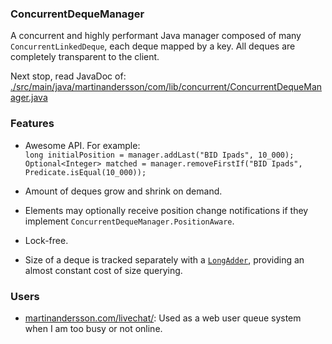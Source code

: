 ### ConcurrentDequeManager

A concurrent and highly performant Java manager composed of many `ConcurrentLinkedDeque`, each deque mapped by a key. All deques are completely transparent to the client.

Next stop, read JavaDoc of:   
[./src/main/java/martinandersson/com/lib/concurrent/ConcurrentDequeManager.java](https://github.com/MartinanderssonDotcom/ConcurrentDequeManager/blob/master/src/main/java/martinandersson/com/lib/concurrent/ConcurrentDequeManager.java)

### Features

* Awesome API. For example:  
   `long initialPosition = manager.addLast("BID Ipads", 10_000);`  
   `Optional<Integer> matched = manager.removeFirstIf("BID Ipads", Predicate.isEqual(10_000));`

* Amount of deques grow and shrink on demand.
* Elements may optionally receive position change notifications if they implement `ConcurrentDequeManager.PositionAware`.
* Lock-free.
* Size of a deque is tracked separately with a [`LongAdder`](http://docs.oracle.com/javase/8/docs/api/java/util/concurrent/atomic/LongAdder.html), providing an almost constant cost of size querying. 

### Users

* [martinandersson.com/livechat/](http://www.martinandersson.com/livechat/ "Author's homepage"): Used as a web user queue system when I am too busy or not online.
